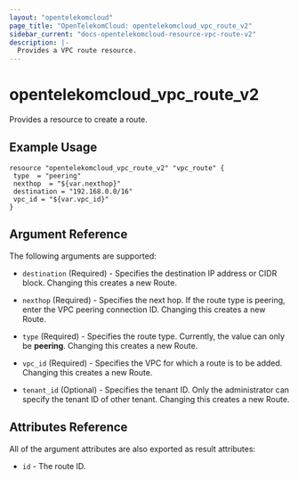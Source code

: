```yaml
---
layout: "opentelekomcloud"
page_title: "OpenTelekomCloud: opentelekomcloud_vpc_route_v2"
sidebar_current: "docs-opentelekomcloud-resource-vpc-route-v2"
description: |-
  Provides a VPC route resource.
---
```


# opentelekomcloud_vpc_route_v2

Provides a resource to create a route.

## Example Usage

 ```hcl
resource "opentelekomcloud_vpc_route_v2" "vpc_route" {
  type  = "peering"
  nexthop  = "${var.nexthop}"
  destination = "192.168.0.0/16"
  vpc_id = "${var.vpc_id}"
 }
```

## Argument Reference

The following arguments are supported:

* `destination` (Required) - Specifies the destination IP address or CIDR block. Changing this creates a new Route.

* `nexthop` (Required) - Specifies the next hop. If the route type is peering, enter the VPC peering connection ID. Changing this creates a new Route.

* `type` (Required) - Specifies the route type. Currently, the value can only be **peering**. Changing this creates a new Route.

* `vpc_id` (Required) - Specifies the VPC for which a route is to be added. Changing this creates a new Route.

* `tenant_id` (Optional) - Specifies the tenant ID. Only the administrator can specify the tenant ID of other tenant. Changing this creates a new Route.

## Attributes Reference

All of the argument attributes are also exported as
result attributes:

* `id` - The route ID.
